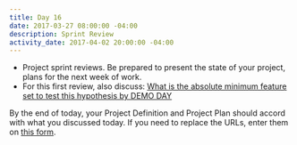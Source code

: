```yaml
---
title: Day 16
date: 2017-03-27 08:00:00 -04:00
description: Sprint Review
activity_date: 2017-04-02 20:00:00 -04:00
---
```


* Project sprint reviews. Be prepared to present the state of your project, plans for the next week of work.
* For this first review, also discuss: [What is the absolute minimum feature set to test this hypothesis by DEMO DAY](https://docs.google.com/document/d/1lKjSNhOvP_AT0b1sS8yqe9WZwH20uewuPEh_jUyzXGA/edit)

By the end of today, your Project Definition and Project Plan should accord with what you discussed today. If you need to replace the URLs, enter them on [this form](https://goo.gl/forms/7ctoaF3ZMIBN4Ee42).
